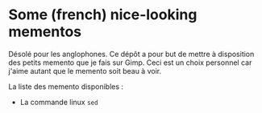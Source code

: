 # Some (french) nice-looking mementos

Désolé pour les anglophones. Ce dépôt a pour but de mettre à disposition des petits memento que je fais sur Gimp. Ceci est un choix personnel car j'aime autant que le memento soit beau à voir.

La liste des memento disponibles :

- La commande linux `sed`